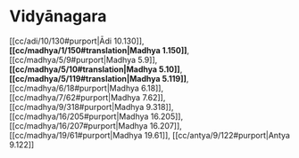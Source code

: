 # Vidyānagara

[[cc/adi/10/130#purport|Ādi 10.130]], **[[cc/madhya/1/150#translation|Madhya 1.150]]**, [[cc/madhya/5/9#purport|Madhya 5.9]], **[[cc/madhya/5/10#translation|Madhya 5.10]]**, **[[cc/madhya/5/119#translation|Madhya 5.119]]**, [[cc/madhya/6/18#purport|Madhya 6.18]], [[cc/madhya/7/62#purport|Madhya 7.62]], [[cc/madhya/9/318#purport|Madhya 9.318]], [[cc/madhya/16/205#purport|Madhya 16.205]], [[cc/madhya/16/207#purport|Madhya 16.207]], [[cc/madhya/19/61#purport|Madhya 19.61]], [[cc/antya/9/122#purport|Antya 9.122]]

